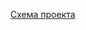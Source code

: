 [Схема проекта](https://jamboard.google.com/u/0/d/1uXALTXt_Q0zlYdM6HCxgzGc-k8NpwtbwBSBPucVbiBk/viewer?usp=sharing)